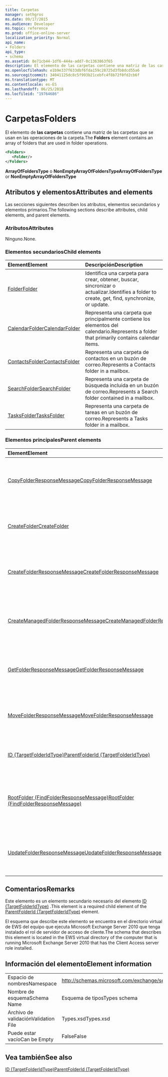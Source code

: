 ```yaml
---
title: Carpetas
manager: sethgros
ms.date: 09/17/2015
ms.audience: Developer
ms.topic: reference
ms.prod: office-online-server
localization_priority: Normal
api_name:
- Folders
api_type:
- schema
ms.assetid: 8e71cb44-1df6-444a-add7-0c1363863f65
description: El elemento de las carpetas contiene una matriz de las carpetas que se usan en las operaciones de la carpeta.
ms.openlocfilehash: e1b9e337f633dbf6fda159c28725d3fb8dcd55a6
ms.sourcegitcommit: 34041125dc8c5f993b21cebfc4f8b72f0fd2cb6f
ms.translationtype: MT
ms.contentlocale: es-ES
ms.lasthandoff: 06/25/2018
ms.locfileid: "19764686"
---
```

# <a name="folders"></a><span data-ttu-id="99ea1-103">Carpetas</span><span class="sxs-lookup"><span data-stu-id="99ea1-103">Folders</span></span>

<span data-ttu-id="99ea1-104">El elemento de **las carpetas** contiene una matriz de las carpetas que se usan en las operaciones de la carpeta.</span><span class="sxs-lookup"><span data-stu-id="99ea1-104">The **Folders** element contains an array of folders that are used in folder operations.</span></span> 
  
```xml
<Folders>
   <Folder/>
</Folders>
```

 <span data-ttu-id="99ea1-105">**ArrayOfFoldersType** o **NonEmptyArrayOfFoldersType**</span><span class="sxs-lookup"><span data-stu-id="99ea1-105">**ArrayOfFoldersType** or **NonEmptyArrayOfFoldersType**</span></span>
## <a name="attributes-and-elements"></a><span data-ttu-id="99ea1-106">Atributos y elementos</span><span class="sxs-lookup"><span data-stu-id="99ea1-106">Attributes and elements</span></span>

<span data-ttu-id="99ea1-107">Las secciones siguientes describen los atributos, elementos secundarios y elementos primarios.</span><span class="sxs-lookup"><span data-stu-id="99ea1-107">The following sections describe attributes, child elements, and parent elements.</span></span>
  
### <a name="attributes"></a><span data-ttu-id="99ea1-108">Atributos</span><span class="sxs-lookup"><span data-stu-id="99ea1-108">Attributes</span></span>

<span data-ttu-id="99ea1-109">Ninguno.</span><span class="sxs-lookup"><span data-stu-id="99ea1-109">None.</span></span>
  
### <a name="child-elements"></a><span data-ttu-id="99ea1-110">Elementos secundarios</span><span class="sxs-lookup"><span data-stu-id="99ea1-110">Child elements</span></span>

|<span data-ttu-id="99ea1-111">**Element**</span><span class="sxs-lookup"><span data-stu-id="99ea1-111">**Element**</span></span>|<span data-ttu-id="99ea1-112">**Descripción**</span><span class="sxs-lookup"><span data-stu-id="99ea1-112">**Description**</span></span>|
|:-----|:-----|
|[<span data-ttu-id="99ea1-113">Folder</span><span class="sxs-lookup"><span data-stu-id="99ea1-113">Folder</span></span>](folder.md) <br/> |<span data-ttu-id="99ea1-114">Identifica una carpeta para crear, obtener, buscar, sincronizar o actualizar.</span><span class="sxs-lookup"><span data-stu-id="99ea1-114">Identifies a folder to create, get, find, synchronize, or update.</span></span>  <br/> |
|[<span data-ttu-id="99ea1-115">CalendarFolder</span><span class="sxs-lookup"><span data-stu-id="99ea1-115">CalendarFolder</span></span>](calendarfolder.md) <br/> |<span data-ttu-id="99ea1-116">Representa una carpeta que principalmente contiene los elementos del calendario.</span><span class="sxs-lookup"><span data-stu-id="99ea1-116">Represents a folder that primarily contains calendar items.</span></span>  <br/> |
|[<span data-ttu-id="99ea1-117">ContactsFolder</span><span class="sxs-lookup"><span data-stu-id="99ea1-117">ContactsFolder</span></span>](contactsfolder.md) <br/> |<span data-ttu-id="99ea1-118">Representa una carpeta de contactos en un buzón de correo.</span><span class="sxs-lookup"><span data-stu-id="99ea1-118">Represents a Contacts folder in a mailbox.</span></span>  <br/> |
|[<span data-ttu-id="99ea1-119">SearchFolder</span><span class="sxs-lookup"><span data-stu-id="99ea1-119">SearchFolder</span></span>](searchfolder.md) <br/> |<span data-ttu-id="99ea1-120">Representa una carpeta de búsqueda incluida en un buzón de correo.</span><span class="sxs-lookup"><span data-stu-id="99ea1-120">Represents a Search folder contained in a mailbox.</span></span>  <br/> |
|[<span data-ttu-id="99ea1-121">TasksFolder</span><span class="sxs-lookup"><span data-stu-id="99ea1-121">TasksFolder</span></span>](tasksfolder.md) <br/> |<span data-ttu-id="99ea1-122">Representa una carpeta de tareas en un buzón de correo.</span><span class="sxs-lookup"><span data-stu-id="99ea1-122">Represents a Tasks folder in a mailbox.</span></span>  <br/> |
   
### <a name="parent-elements"></a><span data-ttu-id="99ea1-123">Elementos principales</span><span class="sxs-lookup"><span data-stu-id="99ea1-123">Parent elements</span></span>

|<span data-ttu-id="99ea1-124">**Element**</span><span class="sxs-lookup"><span data-stu-id="99ea1-124">**Element**</span></span>|<span data-ttu-id="99ea1-125">**Descripción**</span><span class="sxs-lookup"><span data-stu-id="99ea1-125">**Description**</span></span>|
|:-----|:-----|
|[<span data-ttu-id="99ea1-126">CopyFolderResponseMessage</span><span class="sxs-lookup"><span data-stu-id="99ea1-126">CopyFolderResponseMessage</span></span>](copyfolderresponsemessage.md) <br/> |<span data-ttu-id="99ea1-127">Contiene el estado y el resultado de una única solicitud de [operación CopyFolder](copyfolder-operation.md) .</span><span class="sxs-lookup"><span data-stu-id="99ea1-127">Contains the status and result of a single [CopyFolder operation](copyfolder-operation.md) request.</span></span>  <br/> |
|[<span data-ttu-id="99ea1-128">CreateFolder</span><span class="sxs-lookup"><span data-stu-id="99ea1-128">CreateFolder</span></span>](createfolder.md) <br/> |<span data-ttu-id="99ea1-129">Define una solicitud para crear una carpeta en el almacén de Exchange.</span><span class="sxs-lookup"><span data-stu-id="99ea1-129">Defines a request to create a folder in the Exchange store.</span></span>  <br/> |
|[<span data-ttu-id="99ea1-130">CreateFolderResponseMessage</span><span class="sxs-lookup"><span data-stu-id="99ea1-130">CreateFolderResponseMessage</span></span>](createfolderresponsemessage.md) <br/> |<span data-ttu-id="99ea1-131">Contiene el estado y el resultado de una única solicitud de [operación CreateFolder](createfolder-operation.md) .</span><span class="sxs-lookup"><span data-stu-id="99ea1-131">Contains the status and result of a single [CreateFolder operation](createfolder-operation.md) request.</span></span>  <br/> |
|[<span data-ttu-id="99ea1-132">CreateManagedFolderResponseMessage</span><span class="sxs-lookup"><span data-stu-id="99ea1-132">CreateManagedFolderResponseMessage</span></span>](createmanagedfolderresponsemessage.md) <br/> |<span data-ttu-id="99ea1-133">Contiene el estado y el resultado de una única solicitud de [operación CreateManagedFolder](createmanagedfolder-operation.md) .</span><span class="sxs-lookup"><span data-stu-id="99ea1-133">Contains the status and result of a single [CreateManagedFolder operation](createmanagedfolder-operation.md) request.</span></span>  <br/> |
|[<span data-ttu-id="99ea1-134">GetFolderResponseMessage</span><span class="sxs-lookup"><span data-stu-id="99ea1-134">GetFolderResponseMessage</span></span>](getfolderresponsemessage.md) <br/> |<span data-ttu-id="99ea1-135">Contiene el estado y el resultado de una solicitud de [operación GetFolder](getfolder-operation.md) .</span><span class="sxs-lookup"><span data-stu-id="99ea1-135">Contains the status and result of a [GetFolder operation](getfolder-operation.md) request.</span></span>  <br/> |
|[<span data-ttu-id="99ea1-136">MoveFolderResponseMessage</span><span class="sxs-lookup"><span data-stu-id="99ea1-136">MoveFolderResponseMessage</span></span>](movefolderresponsemessage.md) <br/> |<span data-ttu-id="99ea1-137">Contiene el estado y el resultado de una solicitud de [operación MoveFolder](movefolder-operation.md) .</span><span class="sxs-lookup"><span data-stu-id="99ea1-137">Contains the status and result of a [MoveFolder operation](movefolder-operation.md) request.</span></span>  <br/> |
|[<span data-ttu-id="99ea1-138">ID (TargetFolderIdType)</span><span class="sxs-lookup"><span data-stu-id="99ea1-138">ParentFolderId (TargetFolderIdType)</span></span>](parentfolderid-targetfolderidtype.md) <br/> |<span data-ttu-id="99ea1-139">Identifica la carpeta donde se crea una nueva carpeta.</span><span class="sxs-lookup"><span data-stu-id="99ea1-139">Identifies the folder where a new folder is created.</span></span>  <br/> |
|[<span data-ttu-id="99ea1-140">RootFolder (FindFolderResponseMessage)</span><span class="sxs-lookup"><span data-stu-id="99ea1-140">RootFolder (FindFolderResponseMessage)</span></span>](rootfolder-findfolderresponsemessage.md) <br/> |<span data-ttu-id="99ea1-141">Contiene los resultados de búsqueda de una sola carpeta raíz durante una [operación de FindFolder](findfolder-operation.md).</span><span class="sxs-lookup"><span data-stu-id="99ea1-141">Contains the results from searching a single root folder during a [FindFolder operation](findfolder-operation.md).</span></span>  <br/> |
|[<span data-ttu-id="99ea1-142">UpdateFolderResponseMessage</span><span class="sxs-lookup"><span data-stu-id="99ea1-142">UpdateFolderResponseMessage</span></span>](updatefolderresponsemessage.md) <br/> |<span data-ttu-id="99ea1-143">Contiene el estado y el resultado de una única solicitud de [operación UpdateFolder](updatefolder-operation.md) .</span><span class="sxs-lookup"><span data-stu-id="99ea1-143">Contains the status and result of a single [UpdateFolder operation](updatefolder-operation.md) request.</span></span>  <br/> |
   
## <a name="remarks"></a><span data-ttu-id="99ea1-144">Comentarios</span><span class="sxs-lookup"><span data-stu-id="99ea1-144">Remarks</span></span>

<span data-ttu-id="99ea1-145">Este elemento es un elemento secundario necesario del elemento [ID (TargetFolderIdType)](parentfolderid-targetfolderidtype.md) .</span><span class="sxs-lookup"><span data-stu-id="99ea1-145">This element is a required child element of the [ParentFolderId (TargetFolderIdType)](parentfolderid-targetfolderidtype.md) element.</span></span> 
  
<span data-ttu-id="99ea1-146">El esquema que describe este elemento se encuentra en el directorio virtual de EWS del equipo que ejecuta Microsoft Exchange Server 2010 que tenga instalado el rol de servidor de acceso de cliente.</span><span class="sxs-lookup"><span data-stu-id="99ea1-146">The schema that describes this element is located in the EWS virtual directory of the computer that is running Microsoft Exchange Server 2010 that has the Client Access server role installed.</span></span>
  
## <a name="element-information"></a><span data-ttu-id="99ea1-147">Información del elemento</span><span class="sxs-lookup"><span data-stu-id="99ea1-147">Element information</span></span>

|||
|:-----|:-----|
|<span data-ttu-id="99ea1-148">Espacio de nombres</span><span class="sxs-lookup"><span data-stu-id="99ea1-148">Namespace</span></span>  <br/> |http://schemas.microsoft.com/exchange/services/2006/types  <br/> |
|<span data-ttu-id="99ea1-149">Nombre de esquema</span><span class="sxs-lookup"><span data-stu-id="99ea1-149">Schema Name</span></span>  <br/> |<span data-ttu-id="99ea1-150">Esquema de tipos</span><span class="sxs-lookup"><span data-stu-id="99ea1-150">Types schema</span></span>  <br/> |
|<span data-ttu-id="99ea1-151">Archivo de validación</span><span class="sxs-lookup"><span data-stu-id="99ea1-151">Validation File</span></span>  <br/> |<span data-ttu-id="99ea1-152">Types.xsd</span><span class="sxs-lookup"><span data-stu-id="99ea1-152">Types.xsd</span></span>  <br/> |
|<span data-ttu-id="99ea1-153">Puede estar vacío</span><span class="sxs-lookup"><span data-stu-id="99ea1-153">Can be Empty</span></span>  <br/> |<span data-ttu-id="99ea1-154">False</span><span class="sxs-lookup"><span data-stu-id="99ea1-154">False</span></span>  <br/> |
   
## <a name="see-also"></a><span data-ttu-id="99ea1-155">Vea también</span><span class="sxs-lookup"><span data-stu-id="99ea1-155">See also</span></span>



[<span data-ttu-id="99ea1-156">ID (TargetFolderIdType)</span><span class="sxs-lookup"><span data-stu-id="99ea1-156">ParentFolderId (TargetFolderIdType)</span></span>](parentfolderid-targetfolderidtype.md)

